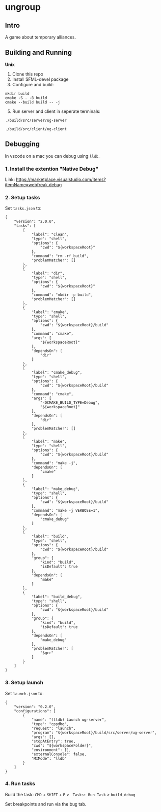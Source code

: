 # ungroup

## Intro

A game about temporary alliances.

## Building and Running
**Unix**
1. Clone this repo
2. Install SFML-devel package
3. Configure and build:
```
mkdir build
cmake -S . -B build
cmake --build build -- -j
```
5. Run server and client in seperate terminals:
```
./build/src/server/ug-server
```
```
./build/src/client/ug-client
```

## Debugging

In vscode on a mac you can debug using `lldb`.

### 1. Install the extention "Native Debug"

Link: https://marketplace.visualstudio.com/items?itemName=webfreak.debug

### 2. Setup tasks

Set `tasks.json` to:
```
{
    "version": "2.0.0",
    "tasks": [
        {
            "label": "clean",
            "type": "shell",
            "options": {
                "cwd": "${workspaceRoot}"
            },
            "command": "rm -rf build",
            "problemMatcher": []
        },
        {
            "label": "dir",
            "type": "shell",
            "options": {
                "cwd": "${workspaceRoot}"
            },
            "command": "mkdir -p build",
            "problemMatcher": []
        },
        {
            "label": "cmake",
            "type": "shell",
            "options": {
                "cwd": "${workspaceRoot}/build"
            },
            "command": "cmake",
            "args": [
                "${workspaceRoot}"
            ],
            "dependsOn": [
                "dir"
            ]
        },
        {
            "label": "cmake_debug",
            "type": "shell",
            "options": {
                "cwd": "${workspaceRoot}/build"
            },
            "command": "cmake",
            "args": [
                "-DCMAKE_BUILD_TYPE=Debug",
                "${workspaceRoot}"
            ],
            "dependsOn": [
                "dir"
            ],
            "problemMatcher": []
        },
        {
            "label": "make",
            "type": "shell",
            "options": {
                "cwd": "${workspaceRoot}/build"
            },
            "command": "make -j",
            "dependsOn": [
                "cmake"
            ]
        },
        {
            "label": "make_debug",
            "type": "shell",
            "options": {
                "cwd": "${workspaceRoot}/build"
            },
            "command": "make -j VERBOSE=1",
            "dependsOn": [
                "cmake_debug"
            ]
        },
        {
            "label": "build",
            "type": "shell",
            "options": {
                "cwd": "${workspaceRoot}/build"
            },
            "group": {
                "kind": "build",
                "isDefault": true
            },
            "dependsOn": [
                "make"
            ]
        },
        {
            "label": "build_debug",
            "type": "shell",
            "options": {
                "cwd": "${workspaceRoot}/build"
            },
            "group": {
                "kind": "build",
                "isDefault": true
            },
            "dependsOn": [
                "make_debug"
            ],
            "problemMatcher": [
                "$gcc"
            ]
        }
    ]
}
```

### 3. Setup launch

Set `launch.json` to:
```
{
    "version": "0.2.0",
    "configurations": [
        {
            "name": "(lldb) Launch ug-server",
            "type": "cppdbg",
            "request": "launch",
            "program": "${workspaceRoot}/build/src/server/ug-server",
            "args": [],
            "stopAtEntry": true,
            "cwd": "${workspaceFolder}",
            "environment": [],
            "externalConsole": false,
            "MIMode": "lldb"
        }
    ]
}
```

### 4. Run tasks

Build the task:
`CMD` + `SHIFT` + `P` >  ` Tasks: Run Task` > `build_debug`

Set breakpoints and run via the bug tab.